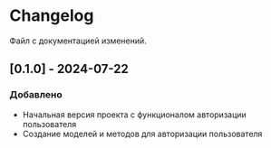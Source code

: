 # Changelog

Файл с документацией изменений.

## [0.1.0] - 2024-07-22
### Добавлено
- Начальная версия проекта с функционалом авторизации пользователя
- Создание моделей и методов для авторизации пользователя
